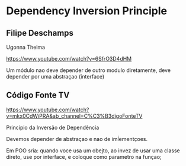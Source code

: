 # Dependency Inversion Principle

## Filipe Deschamps

Ugonna Thelma

https://www.youtube.com/watch?v=6SfrO3D4dHM

Um módulo nao deve depender de outro modulo diretamente, deve depender por uma abstraçao (interface)

## Código Fonte TV
 
https://www.youtube.com/watch?v=mkx0CdWiPRA&ab_channel=C%C3%B3digoFonteTV

Princípio da Inversão de Dependência 

Devemos depender de abstraçao e nao de imĺementçoes.

Em POO sria: quando voce usa um obejto, ao invez de usar uma classe direto, use por interface, e coloque como parametro na funçao;
